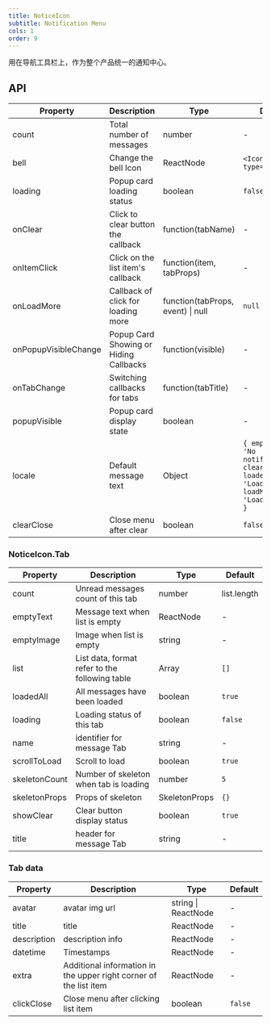```yaml
---
title: NoticeIcon
subtitle: Notification Menu
cols: 1
order: 9
---
```


用在导航工具栏上，作为整个产品统一的通知中心。

## API

Property | Description | Type | Default
----|------|-----|------
count | Total number of messages | number | -
bell | Change the bell Icon | ReactNode | `<Icon type='bell' />`
loading | Popup card loading status | boolean | `false`
onClear | Click to clear button the callback | function(tabName) | -
onItemClick | Click on the list item's callback | function(item, tabProps) | -
onLoadMore | Callback of click for loading more | function(tabProps, event) \| null | `null`
onPopupVisibleChange | Popup Card Showing or Hiding Callbacks | function(visible) | -
onTabChange | Switching callbacks for tabs | function(tabTitle) | -
popupVisible | Popup card display state | boolean | -
locale | Default message text | Object | `{ emptyText: 'No notifications', clear: 'Clear', loadedAll: 'Loaded', loadMore: 'Loading more' }`
clearClose | Close menu after clear | boolean | `false`

### NoticeIcon.Tab

Property | Description | Type | Default
----|------|-----|------
count | Unread messages count of this tab | number | list.length
emptyText | Message text when list is empty | ReactNode | -
emptyImage | Image when list is empty | string | -
list | List data, format refer to the following table | Array | `[]`
loadedAll | All messages have been loaded | boolean | `true`
loading | Loading status of this tab | boolean | `false`
name | identifier for message Tab | string | -
scrollToLoad | Scroll to load | boolean | `true`
skeletonCount | Number of skeleton when tab is loading | number | `5`
skeletonProps | Props of skeleton | SkeletonProps | `{}`
showClear | Clear button display status | boolean | `true`
title | header for message Tab | string | -

### Tab data

Property | Description | Type | Default
----|------|-----|------
avatar | avatar img url | string \| ReactNode | -
title | title | ReactNode | -
description | description info | ReactNode | -
datetime | Timestamps | ReactNode | -
extra | Additional information in the upper right corner of the list item | ReactNode | -
clickClose | Close menu after clicking list item | boolean | `false`
